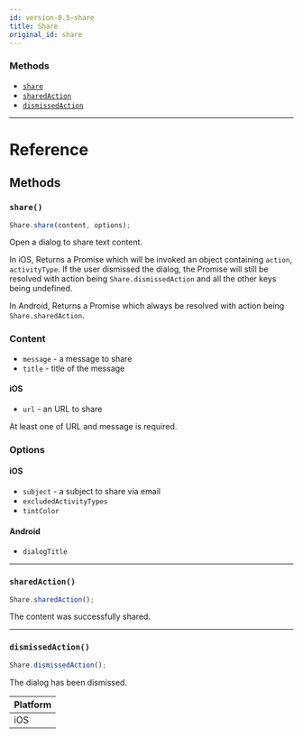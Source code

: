 ```yaml
---
id: version-0.5-share
title: Share
original_id: share
---
```


### Methods

* [`share`](share.md#share)
* [`sharedAction`](share.md#sharedaction)
* [`dismissedAction`](share.md#dismissedaction)

---

# Reference

## Methods

### `share()`

```javascript
Share.share(content, options);
```

Open a dialog to share text content.

In iOS, Returns a Promise which will be invoked an object containing `action`, `activityType`. If the user dismissed the dialog, the Promise will still be resolved with action being `Share.dismissedAction` and all the other keys being undefined.

In Android, Returns a Promise which always be resolved with action being `Share.sharedAction`.

### Content

* `message` - a message to share
* `title` - title of the message

#### iOS

* `url` - an URL to share

At least one of URL and message is required.

### Options

#### iOS

* `subject` - a subject to share via email
* `excludedActivityTypes`
* `tintColor`

#### Android

* `dialogTitle`

---

### `sharedAction()`

```javascript
Share.sharedAction();
```

The content was successfully shared.

---

### `dismissedAction()`

```javascript
Share.dismissedAction();
```

The dialog has been dismissed.

| Platform |
| -------- |
| iOS      |
